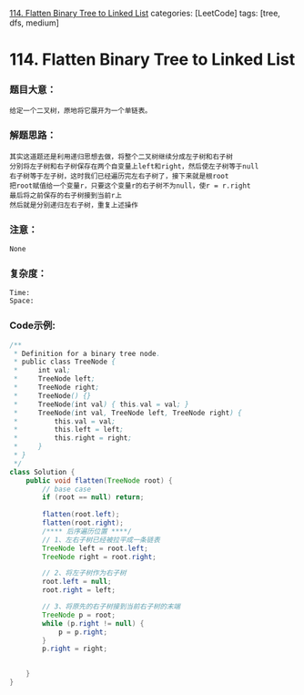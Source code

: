 [114. Flatten Binary Tree to Linked List](https://leetcode.com/problems/flatten-binary-tree-to-linked-list/)
categories: [LeetCode]
tags: [tree, dfs, medium] 
# 114. Flatten Binary Tree to Linked List

### 题目大意：
    给定一个二叉树，原地将它展开为一个单链表。
### 解题思路：
    其实这道题还是利用递归思想去做，将整个二叉树继续分成左子树和右子树
    分别将左子树和右子树保存在两个自变量上left和right，然后使左子树等于null
    右子树等于左子树，这时我们已经遍历完左右子树了，接下来就是根root
    把root赋值给一个变量r，只要这个变量r的右子树不为null，使r = r.right
    最后将之前保存的右子树接到当前r上
    然后就是分别递归左右子树，重复上述操作
### 注意：
    None
### 复杂度：
    Time:
    Space: 
### Code示例:
```Java
/**
 * Definition for a binary tree node.
 * public class TreeNode {
 *     int val;
 *     TreeNode left;
 *     TreeNode right;
 *     TreeNode() {}
 *     TreeNode(int val) { this.val = val; }
 *     TreeNode(int val, TreeNode left, TreeNode right) {
 *         this.val = val;
 *         this.left = left;
 *         this.right = right;
 *     }
 * }
 */
class Solution {
    public void flatten(TreeNode root) {
        // base case
        if (root == null) return;
        
        flatten(root.left);
        flatten(root.right);
        /**** 后序遍历位置 ****/
        // 1、左右子树已经被拉平成一条链表
        TreeNode left = root.left;
        TreeNode right = root.right;

        // 2、将左子树作为右子树
        root.left = null;
        root.right = left;

        // 3、将原先的右子树接到当前右子树的末端
        TreeNode p = root;
        while (p.right != null) {
            p = p.right;
        }
        p.right = right;
        

    }
}
```
